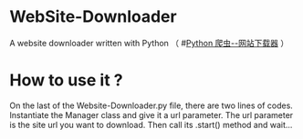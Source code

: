 # WebSite-Downloader 
A website downloader written with Python 
（ #[Python 爬虫--网站下载器](https://blog.csdn.net/LiebeULQQ/article/details/82749556) ）
# How to use it ?
On the last of the Website-Downloader.py file, there are two lines of codes. Instantiate the Manager class and give it a url parameter. The url parameter is the site url you want to download. Then call its .start() method and wait...
